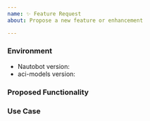 ```yaml
---
name: ✨ Feature Request
about: Propose a new feature or enhancement

---
```


### Environment
* Nautobot version:  <!-- Example: 2.0.0 -->
* aci-models version:  <!-- Example: 1.0.0 -->

<!--
    Describe in detail the new functionality you are proposing.
-->
### Proposed Functionality

<!--
    Convey an example use case for your proposed feature. Write from the
    perspective of a user who would benefit from the proposed
    functionality and describe how.
--->
### Use Case

